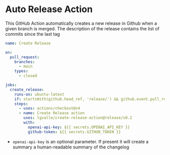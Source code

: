 # Auto Release Action

This GitHub Action automatically creates a new release in Github when a given branch is merged.
The description of the release contains the list of commits since the last tag


```yaml
name: Create Release

on:
  pull_request:
    branches:
      - main
    types: 
      - closed

jobs:      
  create_release:
    runs-on: ubuntu-latest
    if: startsWith(github.head_ref, 'release/') && github.event.pull_request.merged == true
    steps:
      - uses: actions/checkout@v4
      - name: Create Release action
        uses: lgvalle/create-release-action@release/v0.2
        with:
          openai-api-key: ${{ secrets.OPENAI_API_KEY }}
          github-token: ${{ secrets.GITHUB_TOKEN }}
```

* `openai-api-key` is an optional parameter. If present it will create a summary a human-readable summary of the changelog